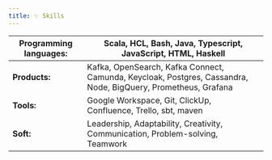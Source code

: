 ```yaml
---
title: ✨ Skills
---
```


| **Programming languages:** | Scala, HCL, Bash, Java, Typescript, JavaScript, HTML, Haskell                                                 |
| -------------------------- | ------------------------------------------------------------------------------------------------------------- |
| **Products:**              | Kafka, OpenSearch, Kafka Connect, Camunda, Keycloak, Postgres, Cassandra, Node, BigQuery, Prometheus, Grafana |
| **Tools:**                 | Google Workspace, Git, ClickUp, Confluence, Trello, sbt, maven                                                |               
| **Soft:**                  | Leadership, Adaptability, Creativity, Communication, Problem-solving, Teamwork                                |
